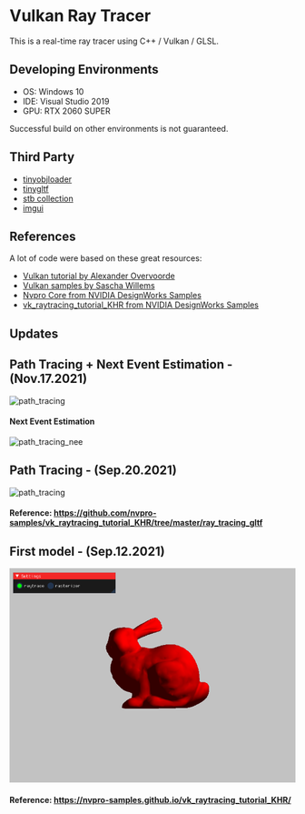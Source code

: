 # Vulkan Ray Tracer
This is a real-time ray tracer using C++ / Vulkan / GLSL.

## Developing Environments
* OS: Windows 10
* IDE: Visual Studio 2019
* GPU: RTX 2060 SUPER

Successful build on other environments is not guaranteed.

## Third Party
* [tinyobjloader](https://github.com/tinyobjloader/tinyobjloader)
* [tinygltf](https://github.com/syoyo/tinygltf)
* [stb collection](https://github.com/nothings/stb)
* [imgui](https://github.com/ocornut/imgui)

## References
A lot of code were based on these great resources:
* [Vulkan tutorial by Alexander Overvoorde](https://vulkan-tutorial.com/Introduction)
* [Vulkan samples by Sascha Willems](https://github.com/SaschaWillems/Vulkan)
* [Nvpro Core from NVIDIA DesignWorks Samples](https://github.com/nvpro-samples/nvpro_core)
* [vk_raytracing_tutorial_KHR from NVIDIA DesignWorks Samples](https://github.com/nvpro-samples/vk_raytracing_tutorial_KHR)

## Updates
## Path Tracing + Next Event Estimation - (Nov.17.2021)
![path_tracing](https://github.com/utinyt/Vulkan-Ray-Tracer/blob/master/screenshots/pathtracing.pne)<br>

#### Next Event Estimation
![path_tracing_nee](https://github.com/utinyt/Vulkan-Ray-Tracer/blob/master/screenshots/pathtracing.gif)<br>

## Path Tracing - (Sep.20.2021)
![path_tracing](https://github.com/utinyt/Vulkan-Ray-Tracer/blob/master/screenshots/path_tracing.gif)<br>

#### Reference: https://github.com/nvpro-samples/vk_raytracing_tutorial_KHR/tree/master/ray_tracing_gltf

## First model - (Sep.12.2021)
![bunny](https://github.com/utinyt/Vulkan-Ray-Tracer/blob/master/screenshots/bunny.png)<br>

#### Reference: https://nvpro-samples.github.io/vk_raytracing_tutorial_KHR/
